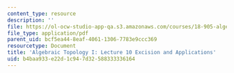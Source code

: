 ```yaml
---
content_type: resource
description: ''
file: https://ol-ocw-studio-app-qa.s3.amazonaws.com/courses/18-905-algebraic-topology-i-fall-2016/b4baa933e22d1c947d32588333336164_MIT18_905F16_lec10.pdf
file_type: application/pdf
parent_uid: bcf5ea44-8eaf-4061-1306-7783e9ccc369
resourcetype: Document
title: 'Algebraic Topology I: Lecture 10 Excision and Applications'
uid: b4baa933-e22d-1c94-7d32-588333336164
---
```


